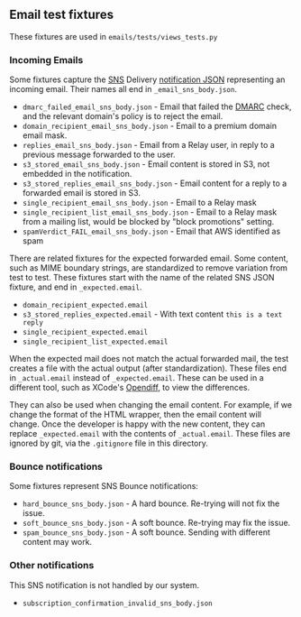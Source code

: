 ## Email test fixtures

These fixtures are used in `emails/tests/views_tests.py`

### Incoming Emails

Some fixtures capture the [SNS][] Delivery [notification JSON][] representing an
incoming email. Their names all end in `_email_sns_body.json`.

- `dmarc_failed_email_sns_body.json` - Email that failed the [DMARC][] check,
  and the relevant domain's policy is to reject the email.
- `domain_recipient_email_sns_body.json` - Email to a premium domain email mask.
- `replies_email_sns_body.json` - Email from a Relay user, in reply to a previous
  message forwarded to the user.
- `s3_stored_email_sns_body.json` - Email content is stored in S3, not embedded in the
  notification.
- `s3_stored_replies_email_sns_body.json` - Email content for a reply to a forwarded
  email is stored in S3.
- `single_recipient_email_sns_body.json` - Email to a Relay mask
- `single_recipient_list_email_sns_body.json` - Email to a Relay mask from a mailing
  list, would be blocked by "block promotions" setting.
- `spamVerdict_FAIL_email_sns_body.json` - Email that AWS identified as spam

[notification JSON]: https://docs.aws.amazon.com/ses/latest/dg/notification-contents.html
[DMARC]: https://en.wikipedia.org/wiki/DMARC
[SNS]: https://aws.amazon.com/sns/

There are related fixtures for the expected forwarded email. Some content, such as MIME
boundary strings, are standardized to remove variation from test to test. These
fixtures start with the name of the related SNS JSON fixture, and end in
`_expected.email`.

- `domain_recipient_expected.email`
- `s3_stored_replies_expected.email` - With text content `this is a text reply`
- `single_recipient_expected.email`
- `single_recipient_list_expected.email`

When the expected mail does not match the actual forwarded mail, the test creates a file
with the actual output (after standardization). These files end in `_actual.email`
instead of `_expected.email`. These can be used in a different tool, such as XCode's
[Opendiff][], to view the differences.

They can also be used when changing the email content. For example, if we change the
format of the HTML wrapper, then the email content will change. Once the developer is
happy with the new content, they can replace `_expected.email` with the contents of
`_actual.email`. These files are ignored by git, via the `.gitignore` file in this
directory.

[Opendiff]: https://keith.github.io/xcode-man-pages/opendiff.1.html

### Bounce notifications

Some fixtures represent SNS Bounce notifications:

- `hard_bounce_sns_body.json` - A hard bounce. Re-trying will not fix the issue.
- `soft_bounce_sns_body.json` - A soft bounce. Re-trying may fix the issue.
- `spam_bounce_sns_body.json` - A soft bounce. Sending with different content may work.

### Other notifications

This SNS notification is not handled by our system.

- `subscription_confirmation_invalid_sns_body.json`
